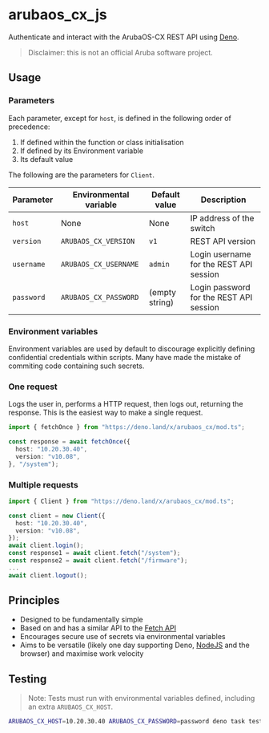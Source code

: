 # arubaos_cx_js

Authenticate and interact with the ArubaOS-CX REST API using
[Deno](https://deno.land/).

> Disclaimer: this is not an official Aruba software project.

## Usage

### Parameters

Each parameter, except for `host`, is defined in the following order of
precedence:

1. If defined within the function or class initialisation
2. If defined by its Environment variable
3. Its default value

The following are the parameters for `Client`.

| Parameter  | Environmental variable | Default value  | Description                             |
| ---------- | ---------------------- | -------------- | --------------------------------------- |
| `host`     | None                   | None           | IP address of the switch                |
| `version`  | `ARUBAOS_CX_VERSION`   | `v1`           | REST API version                        |
| `username` | `ARUBAOS_CX_USERNAME`  | `admin`        | Login username for the REST API session |
| `password` | `ARUBAOS_CX_PASSWORD`  | (empty string) | Login password for the REST API session |

### Environment variables

Environment variables are used by default to discourage explicitly defining
confidential credentials within scripts. Many have made the mistake of commiting
code containing such secrets.

### One request

Logs the user in, performs a HTTP request, then logs out, returning the
response. This is the easiest way to make a single request.

```ts
import { fetchOnce } from "https://deno.land/x/arubaos_cx/mod.ts";

const response = await fetchOnce({
  host: "10.20.30.40",
  version: "v10.08",
}, "/system");
```

### Multiple requests

```ts
import { Client } from "https://deno.land/x/arubaos_cx/mod.ts";

const client = new Client({
  host: "10.20.30.40",
  version: "v10.08",
});
await client.login();
const response1 = await client.fetch("/system");
const response2 = await client.fetch("/firmware");
...
await client.logout();
```

## Principles

- Designed to be fundamentally simple
- Based on and has a similar API to the
  [Fetch API](https://developer.mozilla.org/en-US/docs/Web/API/Fetch_API)
- Encourages secure use of secrets via environmental variables
- Aims to be versatile (likely one day supporting Deno,
  [NodeJS](https://nodejs.org) and the browser) and maximise work velocity

## Testing

> Note: Tests must run with environmental variables defined, including an extra
> `ARUBAOS_CX_HOST`.

```bash
ARUBAOS_CX_HOST=10.20.30.40 ARUBAOS_CX_PASSWORD=password deno task test
```
